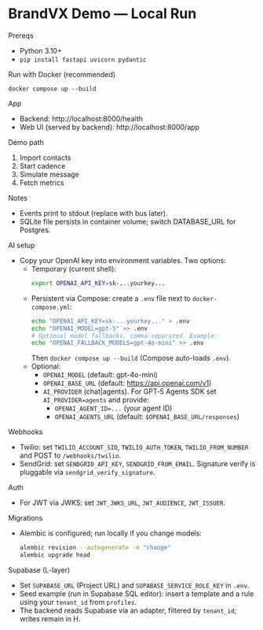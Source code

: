 # BrandVX Demo — Local Run

Prereqs
- Python 3.10+
- `pip install fastapi uvicorn pydantic`

Run with Docker (recommended)
```
docker compose up --build
```

App
- Backend: http://localhost:8000/health
- Web UI (served by backend): http://localhost:8000/app

Demo path
1) Import contacts
2) Start cadence
3) Simulate message
4) Fetch metrics

Notes
- Events print to stdout (replace with bus later).
- SQLite file persists in container volume; switch DATABASE_URL for Postgres.

AI setup
- Copy your OpenAI key into environment variables. Two options:
  - Temporary (current shell):
    ```bash
    export OPENAI_API_KEY=sk-...yourkey...
    ```
  - Persistent via Compose: create a `.env` file next to `docker-compose.yml`:
    ```bash
    echo "OPENAI_API_KEY=sk-...yourkey..." > .env
    echo "OPENAI_MODEL=gpt-5" >> .env
    # Optional model fallbacks, comma-separated. Example:
    echo "OPENAI_FALLBACK_MODELS=gpt-4o-mini" >> .env
    ```
    Then `docker compose up --build` (Compose auto-loads `.env`).
  - Optional:
    - `OPENAI_MODEL` (default: gpt-4o-mini)
    - `OPENAI_BASE_URL` (default: https://api.openai.com/v1)
    - `AI_PROVIDER` (chat|agents). For GPT‑5 Agents SDK set `AI_PROVIDER=agents` and provide:
      - `OPENAI_AGENT_ID=...` (your agent ID)
      - `OPENAI_AGENTS_URL` (default: `$OPENAI_BASE_URL/responses`)

Webhooks
- Twilio: set `TWILIO_ACCOUNT_SID`, `TWILIO_AUTH_TOKEN`, `TWILIO_FROM_NUMBER` and POST to `/webhooks/twilio`.
- SendGrid: set `SENDGRID_API_KEY`, `SENDGRID_FROM_EMAIL`. Signature verify is pluggable via `sendgrid_verify_signature`.

Auth
- For JWT via JWKS: set `JWT_JWKS_URL`, `JWT_AUDIENCE`, `JWT_ISSUER`.

Migrations
- Alembic is configured; run locally if you change models:
  ```bash
  alembic revision --autogenerate -m "change"
  alembic upgrade head
  ```

Supabase (L-layer)
- Set `SUPABASE_URL` (Project URL) and `SUPABASE_SERVICE_ROLE_KEY` in `.env`.
- Seed example (run in Supabase SQL editor): insert a template and a rule using your `tenant_id` from `profiles`.
- The backend reads Supabase via an adapter, filtered by `tenant_id`; writes remain in H.



